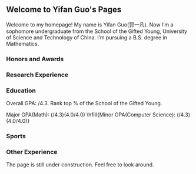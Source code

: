 ## Welcome to Yifan Guo's Pages

Welcome to my homepage! My name is Yifan Guo(郭一凡). Now I’m a sophomore undergraduate from the School of the Gifted Young, University of Science and Technology of China. I’m pursuing a B.S. degree in Mathematics.

### Honors and Awards

### Research Experience

### Education

Overall GPA: /4.3. Rank top \% of the School of the Gifted Young.

Major GPA(Math): (/4.3)(4.0/4.0) \hfill{Minor GPA(Computer Science): (/4.3)(4.0/4.0)}

### Sports

### Other Experience



The page is still under construction. Feel free to look around.


